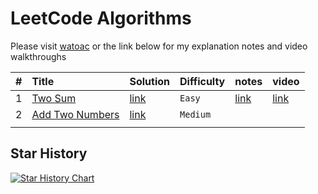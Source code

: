 # LeetCode Algorithms

Please visit [watoac](www.watoac.com) or the link below for my explanation notes and video walkthroughs

| # | Title                                                  | Solution                                   | Difficulty | notes                  | video                               |
|:--| :----------------------------------------------------- |:-------------------------------------------| :--------- |:-----------------------|:------------------------------------|
| 1 | [Two Sum](https://leetcode.com/problems/two-sum/)        | [link](./solutions/001-two-sum.py)         | `Easy`     | [link](./notes/001.md) | [link](https://your-video-link.com) |
| 2 | [Add Two Numbers](https://leetcode.com/problems/add-two-numbers/) | [link](./solutions/002-add-two-numbers.js) | `Medium`   |                        |                                     |
|   |                                                        |                                            |            |                        |                                     |


## Star History

[![Star History Chart](https://api.star-history.com/svg?repos=AndrewLiu666/leetcode&type=Date)](https://www.star-history.com/#AndrewLiu666/leetcode&Date)